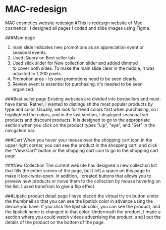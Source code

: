 # MAC-redesign 
MAC cosmetics website redesign
#This is redesign website of Mac cosmetics !
I designed all pages I coded and slide images using Figma.

###Main page
1. main slide indicates new promotions as	an appreciation event or seasonal events.
2. Used jQuery on Best seller tab 
3. Used slick slider for New collection slider and added dimmed <div> to cover both sides. To make the main slide clear in the middle, it was adjusted to 1,200 pixels.
4. Promotion area - Its own promotions need to be seen clearly.
5. Review event is essential for purchasing. it's needed to be seen organized. 

###Best seller page 
Existing websites are divided into bestsellers and must-have items. 
Rather, I wanted to distinguish the most popular products by type and color. 
Usually, we look for trend colors first when purchasing, 
so I highlighted the colors, and in the last section, I displayed seasonal set products and discount products. 
It is designed to go to the appropriate section when you click on the product types "Lip", "eye", and "Set" in the navigation bar.

###Cart 
When you hover your mouse over the shopping cart icon in the upper right corner, 
you can see the product in the shopping cart, 
and click the "View Cart" button or the shopping cart icon to go to the shopping cart page.

###New Collection 
The current website has designed a new collection list that fills the entire screen of the page, 
but I left a space on this page to make it look wide-open.
In addition, I created buttons that allows you to preview new products or move them to the collection by mouse hovering on the list. 
I used transfrom to give a flip effect.

###Lipstic product detail page 
I have placed the virtual try on button under the thumbnail 
so that you can see the lipstick color in advance using the device you have. 
If you click the lipstick color, you can see the product, and the lipstick name is changed to that color.
Underneath the product, I made a section where you could watch videos advertising the product, and I put the details of the product on the bottom of the page.
